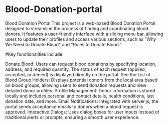 # Blood-Donation-portal
Blood Donation Portal This project is a web-based Blood Donation Portal designed to streamline the process of finding and coordinating blood donors. It features a user-friendly interface with a sliding menu bar, allowing users to update their profiles and access various sections, such as "Why We Need to Donate Blood" and "Rules to Donate Blood."


#Key functionalities include:

Donate Blood: Users can request blood donations by specifying location, address, and required quantity. The status of each request (applied, accepted, or denied) is displayed directly on the portal.
See the List of Blood Group Holders: Displays potential donors from the local area based on blood groups, allowing users to send donation requests and view detailed donor profiles.
Profile Management: Donor information is stored locally and includes personal and contact details, health conditions, last donation date, and more.
Email Notifications: Integrated with server.js, the portal sends acceptance emails to donors when a blood request is approved.
Interactive Dialogs: Uses dialog boxes for user inputs instead of traditional alerts or prompts, ensuring a smooth user experience.
